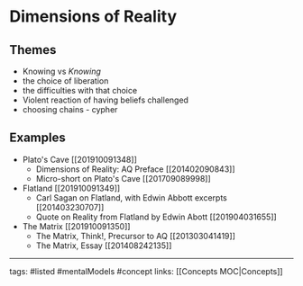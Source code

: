 

# Dimensions of Reality

## Themes
- Knowing vs *Knowing*
- the choice of liberation
- the difficulties with that choice
- Violent reaction of having beliefs challenged
- choosing chains - cypher

## Examples
- Plato's Cave [[201910091348]]
    - Dimensions of Reality: AQ Preface [[201402090843]] 
    - Micro-short on Plato's Cave [[201709089998]] 
- Flatland [[201910091349]] 
    - Carl Sagan on Flatland, with Edwin Abbott excerpts [[201403230707]]  
    - Quote on Reality from Flatland by Edwin Abott [[201904031655]] 
- The Matrix [[201910091350]] 
    - The Matrix, Think!, Precursor to AQ [[201303041419]] 
    - The Matrix, Essay [[201408242135]]  

---
tags: #listed #mentalModels #concept
links: [[Concepts MOC|Concepts]]

